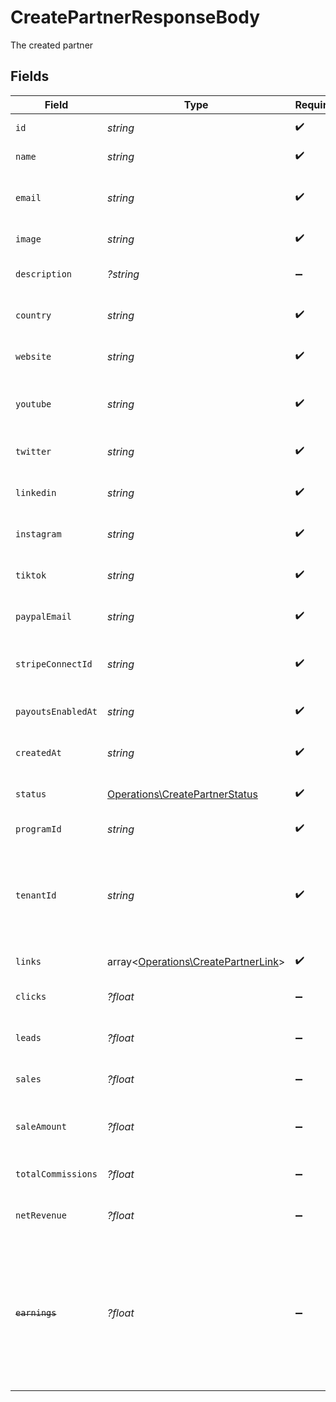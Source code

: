 # CreatePartnerResponseBody

The created partner


## Fields

| Field                                                                                                                                                                                               | Type                                                                                                                                                                                                | Required                                                                                                                                                                                            | Description                                                                                                                                                                                         |
| --------------------------------------------------------------------------------------------------------------------------------------------------------------------------------------------------- | --------------------------------------------------------------------------------------------------------------------------------------------------------------------------------------------------- | --------------------------------------------------------------------------------------------------------------------------------------------------------------------------------------------------- | --------------------------------------------------------------------------------------------------------------------------------------------------------------------------------------------------- |
| `id`                                                                                                                                                                                                | *string*                                                                                                                                                                                            | :heavy_check_mark:                                                                                                                                                                                  | The partner's unique ID on Dub.                                                                                                                                                                     |
| `name`                                                                                                                                                                                              | *string*                                                                                                                                                                                            | :heavy_check_mark:                                                                                                                                                                                  | The partner's full legal name.                                                                                                                                                                      |
| `email`                                                                                                                                                                                             | *string*                                                                                                                                                                                            | :heavy_check_mark:                                                                                                                                                                                  | The partner's email address. Should be a unique value across Dub.                                                                                                                                   |
| `image`                                                                                                                                                                                             | *string*                                                                                                                                                                                            | :heavy_check_mark:                                                                                                                                                                                  | The partner's avatar image.                                                                                                                                                                         |
| `description`                                                                                                                                                                                       | *?string*                                                                                                                                                                                           | :heavy_minus_sign:                                                                                                                                                                                  | A brief description of the partner and their background.                                                                                                                                            |
| `country`                                                                                                                                                                                           | *string*                                                                                                                                                                                            | :heavy_check_mark:                                                                                                                                                                                  | The partner's country (required for tax purposes).                                                                                                                                                  |
| `website`                                                                                                                                                                                           | *string*                                                                                                                                                                                            | :heavy_check_mark:                                                                                                                                                                                  | The partner's website URL (including the https protocol).                                                                                                                                           |
| `youtube`                                                                                                                                                                                           | *string*                                                                                                                                                                                            | :heavy_check_mark:                                                                                                                                                                                  | The partner's YouTube channel username (e.g. `johndoe`).                                                                                                                                            |
| `twitter`                                                                                                                                                                                           | *string*                                                                                                                                                                                            | :heavy_check_mark:                                                                                                                                                                                  | The partner's Twitter username (e.g. `johndoe`).                                                                                                                                                    |
| `linkedin`                                                                                                                                                                                          | *string*                                                                                                                                                                                            | :heavy_check_mark:                                                                                                                                                                                  | The partner's LinkedIn username (e.g. `johndoe`).                                                                                                                                                   |
| `instagram`                                                                                                                                                                                         | *string*                                                                                                                                                                                            | :heavy_check_mark:                                                                                                                                                                                  | The partner's Instagram username (e.g. `johndoe`).                                                                                                                                                  |
| `tiktok`                                                                                                                                                                                            | *string*                                                                                                                                                                                            | :heavy_check_mark:                                                                                                                                                                                  | The partner's TikTok username (e.g. `johndoe`).                                                                                                                                                     |
| `paypalEmail`                                                                                                                                                                                       | *string*                                                                                                                                                                                            | :heavy_check_mark:                                                                                                                                                                                  | The partner's PayPal email (for receiving payouts via PayPal).                                                                                                                                      |
| `stripeConnectId`                                                                                                                                                                                   | *string*                                                                                                                                                                                            | :heavy_check_mark:                                                                                                                                                                                  | The partner's Stripe Connect ID (for receiving payouts via Stripe).                                                                                                                                 |
| `payoutsEnabledAt`                                                                                                                                                                                  | *string*                                                                                                                                                                                            | :heavy_check_mark:                                                                                                                                                                                  | The date when the partner enabled payouts.                                                                                                                                                          |
| `createdAt`                                                                                                                                                                                         | *string*                                                                                                                                                                                            | :heavy_check_mark:                                                                                                                                                                                  | The date when the partner was created on Dub.                                                                                                                                                       |
| `status`                                                                                                                                                                                            | [Operations\CreatePartnerStatus](../../Models/Operations/CreatePartnerStatus.md)                                                                                                                    | :heavy_check_mark:                                                                                                                                                                                  | The status of the partner's enrollment in the program.                                                                                                                                              |
| `programId`                                                                                                                                                                                         | *string*                                                                                                                                                                                            | :heavy_check_mark:                                                                                                                                                                                  | The program's unique ID on Dub.                                                                                                                                                                     |
| `tenantId`                                                                                                                                                                                          | *string*                                                                                                                                                                                            | :heavy_check_mark:                                                                                                                                                                                  | The partner's unique ID within your database. Can be useful for associating the partner with a user in your database and retrieving/update their data in the future.                                |
| `links`                                                                                                                                                                                             | array<[Operations\CreatePartnerLink](../../Models/Operations/CreatePartnerLink.md)>                                                                                                                 | :heavy_check_mark:                                                                                                                                                                                  | The partner's referral links in this program.                                                                                                                                                       |
| `clicks`                                                                                                                                                                                            | *?float*                                                                                                                                                                                            | :heavy_minus_sign:                                                                                                                                                                                  | The total number of clicks on the partner's links.                                                                                                                                                  |
| `leads`                                                                                                                                                                                             | *?float*                                                                                                                                                                                            | :heavy_minus_sign:                                                                                                                                                                                  | The total number of leads generated by the partner's links.                                                                                                                                         |
| `sales`                                                                                                                                                                                             | *?float*                                                                                                                                                                                            | :heavy_minus_sign:                                                                                                                                                                                  | The total number of sales generated by the partner's links.                                                                                                                                         |
| `saleAmount`                                                                                                                                                                                        | *?float*                                                                                                                                                                                            | :heavy_minus_sign:                                                                                                                                                                                  | The total amount of sales (in cents) generated by the partner's links.                                                                                                                              |
| `totalCommissions`                                                                                                                                                                                  | *?float*                                                                                                                                                                                            | :heavy_minus_sign:                                                                                                                                                                                  | The total commissions paid to the partner for their referrals.                                                                                                                                      |
| `netRevenue`                                                                                                                                                                                        | *?float*                                                                                                                                                                                            | :heavy_minus_sign:                                                                                                                                                                                  | The total net revenue generated by the partner.                                                                                                                                                     |
| ~~`earnings`~~                                                                                                                                                                                      | *?float*                                                                                                                                                                                            | :heavy_minus_sign:                                                                                                                                                                                  | : warning: ** DEPRECATED **: This will be removed in a future release, please migrate away from it as soon as possible.<br/><br/>DEPRECATED: The total earnings/commissions accrued by the partner's links. |